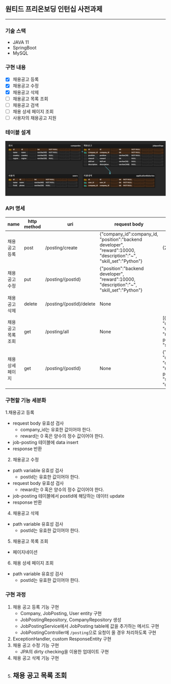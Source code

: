 ## 원티드 프리온보딩 인턴십 사전과제
---
### 기술 스택
- JAVA 11
- SpringBoot
- MySQL
### 구현 내용

- [x] 채용공고 등록
- [x] 채용공고 수정
- [x] 채용공고 삭제
- [ ] 채용공고 목록 조회
- [ ] 채용공고 검색
- [ ] 채용 상세 페이지 조회
- [ ] 사용자의 채용공고 지원

### 테이블 설계

![erd](./resources/wanted_erd.PNG)

### API 명세
|name|http method|uri|request body|response body|
|---|---|---|---|---|
|채용공고 등록|post|/posting/create|{"company_id":company_id, "position":"backend developer", "reward":10000, "description":"~", "skill_set":"Python"}|{200, ok}|
|채용공고 수정|put|/posting/{postId}|{"position":"backend developer", "reward":10000, "description":"~", "skill_set":"Python"}||
|채용공고 삭제|delete|/posting/{postId}/delete|None||
|채용공고 목록 조회|get|/posting/all|None|[{"post_id":post_id, "company_name":company_name, "country":country, "region":region, "position": position, "reward": reward, "skill_set": skill_set}, {}...]||
|채용 상세 페이지|get|/posting/{postId}|None|{"post_id":post_id, "company_name":company_name, "country":country, "region":region, "position": position, "reward": reward, "skill_set": skill_set, "description":description}||


### 구현할 기능 세분화
1.채용공고 등록
- request body 유효성 검사
	- company_id는 유효한 값이어야 한다.
	- reward는 0 혹은 양수의 정수 값이어야 한다.
- job-posting 테이블에 data insert
- response 반환
2. 채용공고 수정
- path variable 유효성 검사
	- postId는 유효한 값이어야 한다.
- request body 유효성 검사
	- reward는 0 혹은 양수의 정수 값이어야 한다.
- job-posting 테이블에서 postId에 해당하는 데이터 update
- response 반환
4. 채용공고 삭제
- path variable 유효성 검사
	- postId는 유효한 값이어야 한다.
5. 채용공고 목록 조회
- 페이지네이션
6. 채용 상세 페이지 조회
- path variable 유효성 검사
	- postId는 유효한 값이어야 한다.

### 구현 과정
1. 채용 공고 등록 기능 구현
    - Company, JobPosting, User entity 구현
    - JobPostingRepository, CompanyRepository 생성
    - JobPostingService에서 JobPosting table에 값을 추가하는 메서드 구현
    - JobPostingController에 `/posting`으로 요청이 올 경우 처리하도록 구현
2. ExceptionHandler, custom ResponseEntity 구현
3. 채용 공고 수정 기능 구현
    - JPA의 dirty checking을 이용한 업데이트 구현
4. 채용 공고 삭제 기능 구현
5. 채용 공고 목록 조회
   - 
